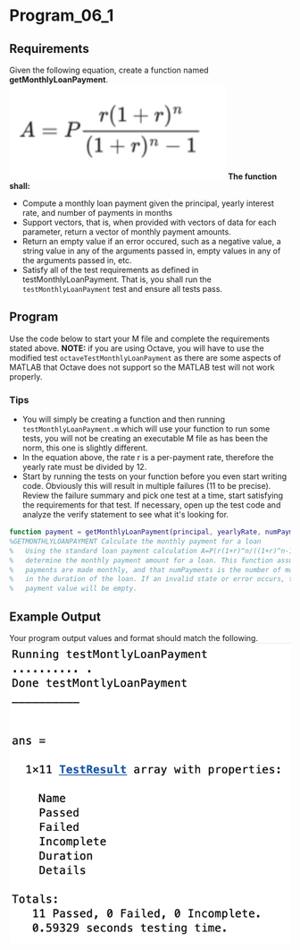 # Program\_06\_1
## Requirements
Given the following equation, create a function named **getMonthlyLoanPayment**.
![Program_06_1_Equation.png](images/Program_06_1_Equation.png)
**The function shall:**
* Compute a monthly loan payment given the principal, yearly interest rate, and number of payments in months
* Support vectors, that is, when provided with vectors of data for each parameter, return a vector of monthly payment amounts.
* Return an empty value if an error occured, such as a negative value, a string value in any of the arguments passed in, empty values in any of the arguments passed in, etc.
* Satisfy all of the test requirements as defined in testMonthlyLoanPayment. That is, you shall run the `testMonthlyLoanPayment` test and ensure all tests pass.

## Program
Use the code below to start your M file and complete the requirements stated above. **NOTE:** if you are using Octave, you will have to use the modified test `octaveTestMonthlyLoanPayment` as there are some aspects of MATLAB that Octave does not support so the MATLAB test will not work properly.

### Tips
* You will simply be creating a function and then running `testMonthlyLoanPayment.m` which will use your function to run some tests, you will not be creating an executable M file as has been the norm, this one is slightly different.
* In the equation above, the rate r is a per-payment rate, therefore the yearly rate must be divided by 12.
* Start by running the tests on your function before you even start writing code. Obviously this will result in multiple failures (11 to be precise). Review the failure summary and pick one test at a time, start satisfying the requirements for that test. If necessary, open up the test code and analyze the verify statement to see what it's looking for.

```Matlab
function payment = getMonthlyLoanPayment(principal, yearlyRate, numPayments)
%GETMONTHLYLOANPAYMENT Calculate the monthly payment for a loan
%   Using the standard loan payment calculation A=P(r(1+r)^n/((1+r)^n-1))
%   determine the monthly payment amount for a loan. This function assumes
%   payments are made monthly, and that numPayments is the number of months
%   in the duration of the loan. If an invalid state or error occurs, the
%   payment value will be empty.
```
## Example Output
Your program output values and format should match the following.
![Program_06_1_Example_Output.png](images/Program_06_1_Example_Output.png)